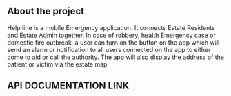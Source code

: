 ## About the project

Help line is a mobile Emergency application. It connects Estate Residents and Estate Admin together.
In case of robbery, health Emergency case or domestic fire outbreak, a user can turn on the button on the app
which will send an alarm or notification to all users connected on the app to either come to aid or call the authority.
The app will also display the address of the patient or victim via the estate map

## API DOCUMENTATION LINK

